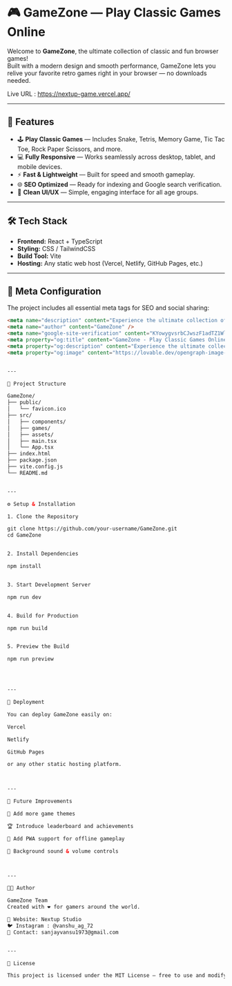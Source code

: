 # 🎮 GameZone — Play Classic Games Online

Welcome to **GameZone**, the ultimate collection of classic and fun browser games!  
Built with a modern design and smooth performance, GameZone lets you relive your favorite retro games right in your browser — no downloads needed.

Live URL : https://nextup-game.vercel.app/

---

## 🚀 Features

- 🕹️ **Play Classic Games** — Includes Snake, Tetris, Memory Game, Tic Tac Toe, Rock Paper Scissors, and more.
- 💻 **Fully Responsive** — Works seamlessly across desktop, tablet, and mobile devices.
- ⚡ **Fast & Lightweight** — Built for speed and smooth gameplay.
- 🌐 **SEO Optimized** — Ready for indexing and Google search verification.
- 🧠 **Clean UI/UX** — Simple, engaging interface for all age groups.

---

## 🛠️ Tech Stack

- **Frontend:** React + TypeScript  
- **Styling:** CSS / TailwindCSS  
- **Build Tool:** Vite  
- **Hosting:** Any static web host (Vercel, Netlify, GitHub Pages, etc.)

---

## 🧩 Meta Configuration

The project includes all essential meta tags for SEO and social sharing:

```html
<meta name="description" content="Experience the ultimate collection of classic games with modern design. Play Snake, Tetris, Memory, Tic Tac Toe, and more!" />
<meta name="author" content="GameZone" />
<meta name="google-site-verification" content="KYowygvsrbCJwszF1adTZ1WltiKdP6Mvx_YMChVKKBQ" />
<meta property="og:title" content="GameZone - Play Classic Games Online" />
<meta property="og:description" content="Experience the ultimate collection of classic games with modern design. Play Snake, Tetris, Memory, Tic Tac Toe, and more!" />
<meta property="og:image" content="https://lovable.dev/opengraph-image-p98pqg.png" />


---

🧭 Project Structure

GameZone/
├── public/
│   └── favicon.ico
├── src/
│   ├── components/
│   ├── games/
│   ├── assets/
│   ├── main.tsx
│   └── App.tsx
├── index.html
├── package.json
├── vite.config.js
└── README.md


---

⚙️ Setup & Installation

1. Clone the Repository

git clone https://github.com/your-username/GameZone.git
cd GameZone


2. Install Dependencies

npm install


3. Start Development Server

npm run dev


4. Build for Production

npm run build


5. Preview the Build

npm run preview




---

📡 Deployment

You can deploy GameZone easily on:

Vercel

Netlify

GitHub Pages

or any other static hosting platform.



---

🧠 Future Improvements

🎨 Add more game themes

🏆 Introduce leaderboard and achievements

📱 Add PWA support for offline gameplay

🎵 Background sound & volume controls



---

👨‍💻 Author

GameZone Team
Created with ❤️ for gamers around the world.

🔗 Website: Nextup Studio 
🐦 Instagram : @vanshu_ag_72
📧 Contact: sanjayvansu1973@gmail.com


---

🪪 License

This project is licensed under the MIT License — free to use and modify.